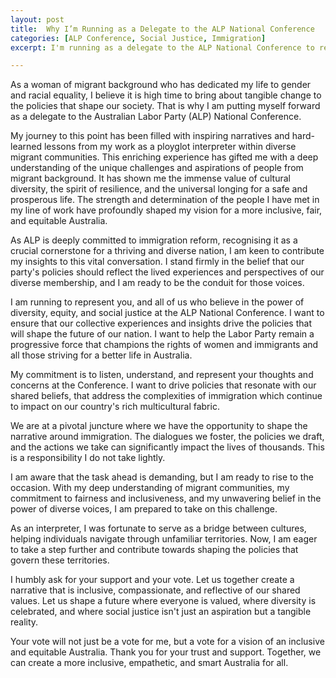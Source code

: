 ```yaml
---
layout: post
title:  Why I’m Running as a Delegate to the ALP National Conference
categories: [ALP Conference, Social Justice, Immigration]
excerpt: I'm running as a delegate to the ALP National Conference to represent diverse voices, with a deep understanding of immigrant experiences gained from my work as an interpreter. I'm committed to creating inclusive policies that reflect our shared values and aspirations. Your support will empower me to advocate for immigration reform and social justice, ensuring our party's policies resonate with the real-life experiences of our members. Together, we can shape an Australia that values and celebrates its rich cultural diversity.

---
```


As a woman of migrant background who has dedicated my life to gender and racial equality, I believe it is high time to bring about tangible change to the policies that shape our society. That is why I am putting myself forward as a delegate to the Australian Labor Party (ALP) National Conference.

My journey to this point has been filled with inspiring narratives and hard-learned lessons from my work as a ployglot interpreter within diverse migrant communities. This enriching experience has gifted me with a deep understanding of the unique challenges and aspirations of people from migrant background. It has shown me the immense value of cultural diversity, the spirit of resilience, and the universal longing for a safe and prosperous life. The strength and determination of the people I have met in my line of work have profoundly shaped my vision for a more inclusive, fair, and equitable Australia.

As ALP is deeply committed to immigration reform, recognising it as a crucial cornerstone for a thriving and diverse nation, I am keen to contribute my insights to this vital conversation. I stand firmly in the belief that our party's policies should reflect the lived experiences and perspectives of our diverse membership, and I am ready to be the conduit for those voices. 

I am running to represent you, and all of us who believe in the power of diversity, equity, and social justice at the ALP National Conference. I want to ensure that our collective experiences and insights drive the policies that will shape the future of our nation. I want to help the Labor Party remain a progressive force that champions the rights of women and immigrants and all those striving for a better life in Australia.

My commitment is to listen, understand, and represent your thoughts and concerns at the Conference. I want to drive policies that resonate with our shared beliefs, that address the complexities of immigration which continue to impact on our country's rich multicultural fabric. 

We are at a pivotal juncture where we have the opportunity to shape the narrative around immigration. The dialogues we foster, the policies we draft, and the actions we take can significantly impact the lives of thousands. This is a responsibility I do not take lightly. 

I am aware that the task ahead is demanding, but I am ready to rise to the occasion. With my deep understanding of migrant communities, my commitment to fairness and inclusiveness, and my unwavering belief in the power of diverse voices, I am prepared to take on this challenge. 

As an interpreter, I was fortunate to serve as a bridge between cultures, helping individuals navigate through unfamiliar territories. Now, I am eager to take a step further and contribute towards shaping the policies that govern these territories. 

I humbly ask for your support and your vote. Let us together create a narrative that is inclusive, compassionate, and reflective of our shared values. Let us shape a future where everyone is valued, where diversity is celebrated, and where social justice isn't just an aspiration but a tangible reality. 

Your vote will not just be a vote for me, but a vote for a vision of an inclusive and equitable Australia. Thank you for your trust and support. Together, we can create a more inclusive, empathetic, and smart Australia for all.